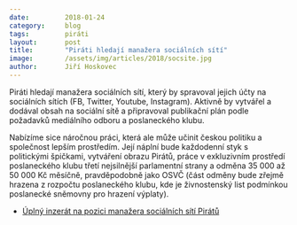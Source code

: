 ```yaml
---
date:         2018-01-24
category:     blog
tags:         piráti
layout:       post
title:        "Piráti hledají manažera sociálních sítí"
image:        /assets/img/articles/2018/socsite.jpg
author:       Jiří Hoskovec
---
```


Piráti hledají manažera sociálních sítí, který by spravoval jejich účty na sociálních sítích (FB, Twitter, Youtube, Instagram). Aktivně by vytvářel a dodával obsah na sociální sítě a připravoval publikační plán podle požadavků mediálního odboru a poslaneckého klubu.

Nabízíme sice náročnou práci, která ale může učinit českou politiku a společnost lepším prostředím. Její náplní bude každodenní styk s politickými špičkami, vytváření obrazu Pirátů, práce v exkluzivním prostředí poslaneckého klubu třetí nejsilnější parlamentní strany a odměna 35 000 až 50 000 Kč měsíčně, pravděpodobně jako OSVČ (část odměny bude zřejmě hrazena z rozpočtu poslaneckého klubu, kde je živnostenský list podmínkou poslanecké sněmovny pro hrazení výplaty).

* [Úplný inzerát na pozici manažera sociálních sítí Pirátů](https://github.com/pirati-web/pirati.cz/raw/gh-pages/assets/pdf/sm-manazer.pdf)
